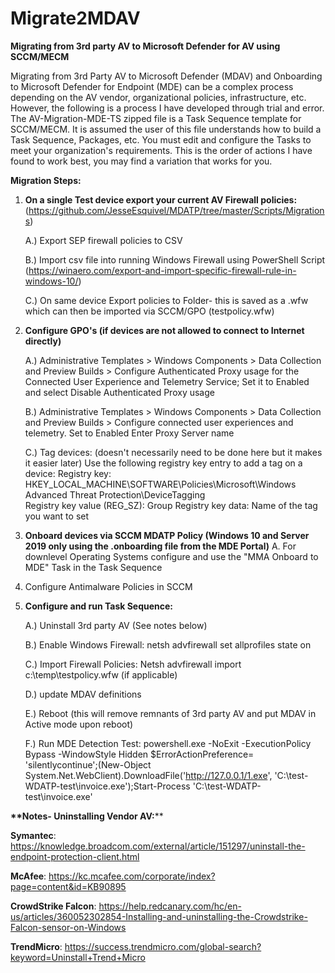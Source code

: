 # Migrate2MDAV
__Migrating from 3rd party AV to Microsoft Defender for AV using SCCM/MECM__

Migrating from 3rd Party AV to Microsoft Defender (MDAV) and Onboarding to Microsoft Defender for Endpoint (MDE) can be a complex process depending on the AV vendor, organizational policies, infrastructure, etc. However, the following is a process I have developed through trial and error. The AV-Migration-MDE-TS zipped file is a Task Sequence template for SCCM/MECM. It is assumed the user of this file understands how to build a Task Sequence, Packages, etc. You must edit and configure the Tasks to meet your organization's requirements. This is the order of actions I have found to work best, you may find a variation that works for you.

**Migration Steps:**
1. __On a single Test device export your current AV Firewall policies:__ (https://github.com/JesseEsquivel/MDATP/tree/master/Scripts/Migrations)

 	 A.) Export SEP firewall policies to CSV
	 
	 B.) Import csv file into running Windows Firewall using PowerShell Script (https://winaero.com/export-and-import-specific-firewall-rule-in-windows-10/)
	 
	 C.) On same device Export policies to Folder- this is saved as a .wfw which can then be imported via SCCM/GPO (testpolicy.wfw)
	 
	
2. __Configure GPO's (if devices are not allowed to connect to Internet directly)__

    A.) Administrative Templates > Windows Components > Data Collection and Preview Builds > Configure Authenticated Proxy usage for the Connected User Experience and Telemetry Service; Set it to Enabled and select Disable Authenticated Proxy usage

    B.) Administrative Templates > Windows Components > Data Collection and Preview Builds > Configure connected user experiences and telemetry.
		Set to Enabled
		Enter Proxy Server name

    C.) Tag devices: (doesn't necessarily need to be done here but it makes it easier later)
	Use the following registry key entry to add a tag on a device:
	Registry key: HKEY_LOCAL_MACHINE\SOFTWARE\Policies\Microsoft\Windows Advanced Threat Protection\DeviceTagging\
	Registry key value (REG_SZ): Group
	Registry key data: Name of the tag you want to set

3. __Onboard devices via SCCM MDATP Policy (Windows 10 and Server 2019 only using the .onboarding file from the MDE Portal)__
    A. For downlevel Operating Systems configure and use the "MMA Onboard to MDE" Task in the Task Sequence

4. Configure Antimalware Policies in SCCM

5. __Configure and run Task Sequence:__

	A.) Uninstall 3rd party AV (See notes below)
	
	B.) Enable Windows Firewall: netsh advfirewall set allprofiles state on
	
	C.) Import Firewall Policies: Netsh advfirewall import c:\temp\testpolicy.wfw (if applicable)
	
	D.) update MDAV definitions
	
	E.) Reboot (this will remove remnants of 3rd party AV and put MDAV in Active mode upon reboot)
	
	F.) Run MDE Detection Test:
		powershell.exe -NoExit -ExecutionPolicy Bypass -WindowStyle Hidden $ErrorActionPreference= 'silentlycontinue';(New-Object System.Net.WebClient).DownloadFile('http://127.0.0.1/1.exe', 'C:\\test-WDATP-test\\invoice.exe');Start-Process 'C:\\test-WDATP-test\\invoice.exe'
		



__**Notes- Uninstalling Vendor AV:__**

**Symantec**: https://knowledge.broadcom.com/external/article/151297/uninstall-the-endpoint-protection-client.html

**McAfee**: https://kc.mcafee.com/corporate/index?page=content&id=KB90895

**CrowdStrike Falcon**: https://help.redcanary.com/hc/en-us/articles/360052302854-Installing-and-uninstalling-the-Crowdstrike-Falcon-sensor-on-Windows

**TrendMicro**: https://success.trendmicro.com/global-search?keyword=Uninstall+Trend+Micro




